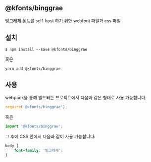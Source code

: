 
@kfonts/binggrae
---------------------

빙그레체 폰트를 self-host 하기 위한 webfont 파일과 css 파일

설치
----

```
$ npm install --save @kfonts/binggrae
```

혹은

```
yarn add @kfonts/binggrae
```

사용
----

webpack을 통해 빌드되는 프로젝트에서 다음과 같은 형태로 사용 가능합니다.

```js
require('@kfonts/binggrae');
```

혹은

```js
import '@kfonts/binggrae';
```

그 후에 CSS 안에서 다음과 같이 사용 가능합니다.

```css
body {
    font-family: '빙그레체';
}
```
